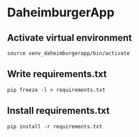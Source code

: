 # DaheimburgerApp

## Activate virtual environment
```
source venv_daheimburgerapp/bin/activate
```

## Write requirements.txt
```
pip freeze -l > requirements.txt 
```

## Install requirements.txt
```
pip install -r requirements.txt
```